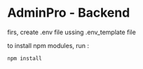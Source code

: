 # AdminPro - Backend

firs, create .env file ussing .env_template file

to install npm modules, run :
```
npm install
```